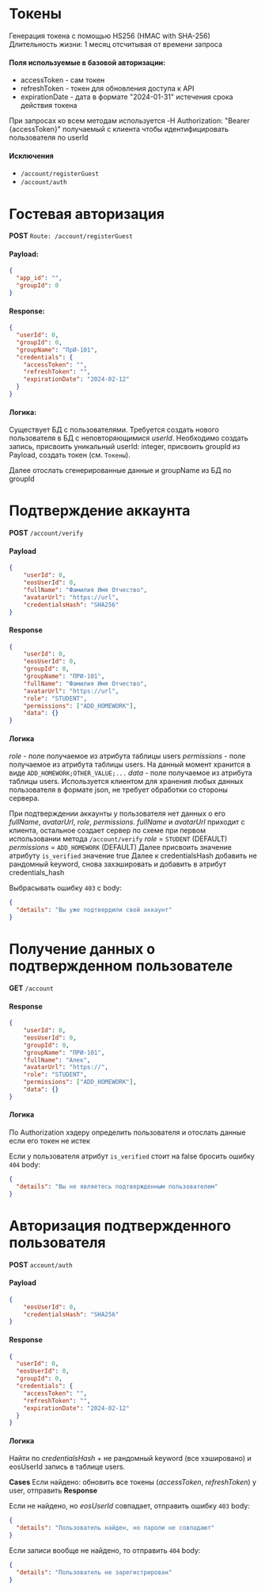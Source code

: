 
# Токены
Генерация токена с помощью HS256 (HMAC with SHA-256)
Длительность жизни: 1 месяц отсчитывая от времени запроса
#### Поля используемые в базовой авторизации:
- accessToken - сам токен
- refreshToken - токен для обновления доступа к API
- expirationDate - дата в формате "2024-01-31" истечения срока действия токена

При запросах ко всем методам используется -H Authorization: "Bearer {accessToken}" получаемый с клиента чтобы идентифицировать пользователя по userId
#### Исключения
- `/account/registerGuest`
- `/account/auth`

# Гостевая авторизация
<b>POST</b> `Route: /account/registerGuest`
#### Payload:
```json
{
  "app_id": "",
  "groupId": 0
}
```
#### Response:
```json
{
  "userId": 0,
  "groupId": 0,
  "groupName": "ПрИ-101",
  "credentials": {
    "accessToken": "",
    "refreshToken": "",
    "expirationDate": "2024-02-12"
  }
}
```
#### Логика:
Существует БД с пользователями. Требуется создать нового пользователя в БД с неповторяющимися *userId*. Необходимо создать запись, присвоить уникальный userId: integer, присвоить groupId из Payload, создать токен (см. `Токены`).

Далее отослать сгенерированные данные и groupName из БД по groupId

# Подтверждение аккаунта
<b>POST</b> `/account/verify`
#### Payload
```json
{
    "userId": 0,
    "eosUserId": 0,
    "fullName": "Фамилия Имя Отчество",
    "avatarUrl": "https://url",
    "credentialsHash": "SHA256"
}
```
#### Response
```json
{
    "userId": 0,
    "eosUserId": 0,
    "groupId": 0,
    "groupName": "ПРИ-101",
    "fullName": "Фамилия Имя Отчество",
    "avatarUrl": "https://url",
    "role": "STUDENT",
    "permissions": ["ADD_HOMEWORK"],
    "data": {}
}
```

#### Логика
*role* - поле получаемое из атрибута таблицы users
*permissions* - поле получаемое из атрибута таблицы users. На данный момент хранится в виде `ADD_HOMEWORK;OTHER_VALUE;...`
*data* - поле получаемое из атрибута таблицы users. Используется клиентом для хранения любых данных пользователя в формате json, не требует обработки со стороны сервера.

При подтверждении аккаунты у пользователя нет данных о его *fullName*, *avatarUrl*, *role*, *permissions*. *fullName* и *avatarUrl* приходит с клиента, остальное создает сервер по схеме при первом использовании метода `/account/verify`
*role* = `STUDENT` (DEFAULT)
*permissions* = `ADD_HOMEWORK` (DEFAULT)
Далее присвоить значение атрибуту `is_verified` значение true
Далее к credentialsHash добавить не рандомный keyword, снова захэшировать и добавить в атрибут credentials_hash

Выбрасывать ошибку `403` с body:
```json
{
  "details": "Вы уже подтвердили свой аккаунт"
}
```

# Получение данных о подтвержденном пользователе
**GET** `/account`
#### Response
```json
{
    "userId": 0,
    "eosUserId": 0,
    "groupId": 0,
    "groupName": "ПРИ-101",
    "fullName": "Алек",
    "avatarUrl": "https://",
    "role": "STUDENT",
    "permissions": ["ADD_HOMEWORK"],
    "data": {}
}
```

#### Логика

По Authorization хэдеру определить пользователя и отослать данные если его токен не истек

Если у пользователя атрибут `is_verified` стоит на false бросить ошибку `404` body:
```json
{
  "details": "Вы не являетесь подтвержденным пользователем"
}
```

# Авторизация подтвержденного пользователя
**POST** `account/auth`
#### Payload
```json
{
    "eosUserId": 0,
    "credentialsHash": "SHA256"
}
```
#### Response
```json
{
  "userId": 0,
  "eosUserId": 0,
  "groupId": 0,
  "credentials": {
    "accessToken": "",
    "refreshToken": "",
    "expirationDate": "2024-02-12"
  }
}
```

#### Логика
Найти по *credentialsHash* + не рандомный keyword (все хэшировано) и eosUserId запись в таблице users.

**Cases**
Если найдено: обновить все токены (*accessToken*, *refreshToken*) у user, отправить **Response**

Если не найдено, но *eosUserId* совпадает, отправить ошибку `403` body:
```json
{
  "details": "Пользователь найден, но пароли не совпадают"
}
```

Eсли записи вообще не найдено, то отправить `404` body:
```json
{
  "details": "Пользователь не зарегистрирован"
}
```
